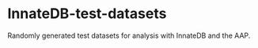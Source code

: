 InnateDB-test-datasets
======================

Randomly generated test datasets for analysis with InnateDB and the AAP.
